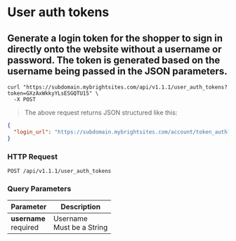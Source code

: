 #  User auth tokens

## Generate a login token for the shopper to sign in directly onto the website without a username or password. The token is generated based on the username being passed in the JSON parameters.

```shell
curl "https://subdomain.mybrightsites.com/api/v1.1.1/user_auth_tokens?token=GXzAxWkkyYLsESGQTU15" \
  -X POST
```

> The above request returns JSON structured like this:

```json
{
  "login_url": "https://subdomain.mybrightsites.com/account/token_auth?token=62BMxzbhY9GFpETFwzeu"
}
```

### HTTP Request

`POST /api/v1.1.1/user_auth_tokens`

### Query Parameters

Parameter | Description
--------- | -----------
<div><strong>username </strong></div><div> required </div> | <div>Username</div><div> Must be a String </div>


